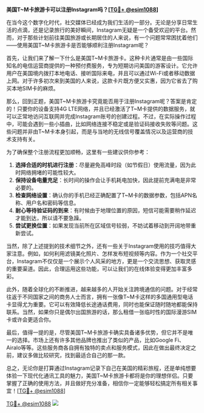 **美国T~M卡旅游卡可以注册Instagram吗？[[TG💪+ @esim1088](https://t.me/s/esim1088)]**

在当今这个数字化时代，社交媒体已经成为我们生活的一部分。无论是分享日常生活的点滴，还是记录旅行的美好瞬间，Instagram无疑是一个备受欢迎的平台。然而，对于那些计划前往美国旅游或长期居住的人来说，有一个问题常常困扰着他们——使用美国T~M卡旅游卡是否能够顺利注册Instagram呢？

首先，让我们来了解一下什么是美国T~M卡旅游卡。这种卡片通常是由一些国际知名的电信运营商提供的一种预付费服务，专为短期访问美国的游客设计。它允许用户在美国境内拨打本地电话、接听国际来电，并且可以通过Wi-Fi或者移动数据上网。对于许多初次来到美国的人来说，这款卡片既方便又实惠，因为它省去了购买本地SIM卡的麻烦。

那么，回到正题，美国T~M卡旅游卡究竟能否用于注册Instagram呢？答案是肯定的！只要你的设备支持4G LTE网络，并且已经激活了T~M卡提供的数据服务，就可以正常地访问互联网并完成Instagram账号的创建过程。不过，在实际操作过程中，可能会遇到一些小插曲，比如网络连接不稳定或是验证码接收失败等问题。这些问题并非由T~M卡本身引起，而是与当地的无线信号覆盖情况以及运营商的技术支持有关。

为了确保整个注册流程更加顺畅，这里有一些建议供你参考：

1. **选择合适的时机进行注册**：尽量避免高峰时段（如节假日）使用流量，因为此时网络拥堵的可能性较大。
2. **保持设备电量充足**：长时间的操作会让手机耗电加快，因此提前充满电是非常必要的。
3. **检查网络设置**：确认你的手机已经正确配置了T~M卡的数据参数，包括APN名称、用户名和密码等信息。
4. **耐心等待验证码的到来**：有时候由于地理位置的原因，短信可能需要稍作延迟才能到达，所以请不要急躁。
5. **尝试更换位置**：如果发现当前所在区域信号较弱，不妨试着移动到开阔地带重新尝试。

当然，除了上述提到的技术细节之外，还有一些关于Instagram使用的技巧值得大家注意。例如，如何利用滤镜美化照片、怎样发布短视频等内容。作为一个社交平台，Instagram不仅仅是一个展示个人风采的地方，更是一个交流思想、获取灵感的重要渠道。因此，合理运用这些功能，可以让我们的在线体验变得更加丰富多彩。

此外，随着全球化的不断推进，越来越多的人开始关注跨境通信的问题。对于经常往返于不同国家之间的商务人士而言，拥有一张像T~M卡这样的多国通用型电话卡显得尤为重要。它可以有效降低长途通话费用，同时也能保证随时随地都能保持联系。当然，如果你只是偶尔出国旅游的话，那么租借一张临时性的国际漫游SIM卡或许会更适合你。

最后，值得一提的是，尽管美国T~M卡旅游卡确实具备诸多优势，但它并不是唯一的选择。市场上还有许多其他品牌也推出了类似的产品，比如Google Fi、Airalo等等。这些服务商各自拥有独特的卖点和服务模式，因此在做出最终决定之前，建议多做比较研究，找到最适合自己的那一款。

总之，无论你是打算通过Instagram记录下自己在美国的精彩旅程，还是单纯想要体验一下现代化通讯工具的魅力，美国T~M卡旅游卡都将是你的理想伴侣。只要掌握了正确的使用方法，并且做好充分准备，相信你一定能够轻松搞定所有相关事宜！[[TG💪+ @esim1088](https://t.me/s/esim1088)]

[TG💪+ @esim1088](https://t.me/s/esim1088) ![](https://i.postimg.cc/4NQfJmqS/Snipaste-2025-05-13-00-14-12.png)